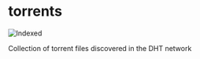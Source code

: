 torrents 
========
![Indexed](https://img.shields.io/badge/indexed-249553-blue)

Collection of torrent files discovered in the DHT network
